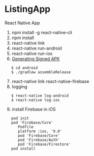 # ListingApp
React Native App

1. npm install -g react-native-cli
2. npm install
3. react-native link
4. react-native run-android
5. react-native run-ios
6. [Generating Signed APK](https://facebook.github.io/react-native/docs/signed-apk-android)  
```
   $ cd android  
   $ ./gradlew assembleRelease  
``` 
7. react-native link react-native-firebase
8. logging
```
   $ react-native log-android
   $ react-native log-ios
```
9. install Firebase in iOS
```
   pod init
   pod 'Firebase/Core'
      Podfile
      platform :ios, '9.0'
      pod 'Firebase/Core'
      pod 'Firebase/Auth'
      pod 'Firebase/Firestore'
   pod install
```